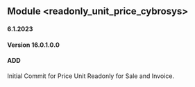 ## Module <readonly_unit_price_cybrosys>

#### 6.1.2023
#### Version 16.0.1.0.0
#### ADD
Initial Commit for Price Unit Readonly for Sale and Invoice.


